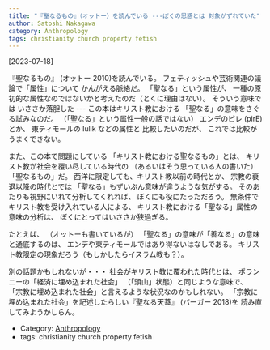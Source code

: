```yaml
---
title: "『聖なるもの』（オットー）を読んでいる ---ぼくの思惑とは 対象がずれていた"
author: Satoshi Nakagawa
category: Anthropology
tags: christianity church property fetish
---
```


[2023-07-18]  
 
『聖なるもの』
(オットー 2010)を読んでいる。
フェティッシュや芸術関連の議論で「属性」について
かんがえる脈絡だ。
「聖なる」という属性が、
一種の原初的な属性なのではないかと考えたのだ（とくに理由はない）。
そういう意味では
いささか落胆した ---
この本はキリスト教における
「聖なる」の意味をさぐる試みなのだ。
（「聖なる」という属性一般の話ではない）
エンデのピレ (pirE) とか、
東ティモールの lulik などの属性と
比較したいのだが、
これでは比較がうまくできない。

 また、この本で問題にしている
「キリスト教における聖なるもの」とは、
キリスト教が社会を覆い尽している時代の
（あるいはそう思っている人の書いた）「聖なるもの」だ。
西洋に限定しても、キリスト教以前の時代とか、
宗教の衰退以降の時代とでは
「聖なる」もずいぶん意味が違うような気がする。
そのあたりも視野にいれて分析してくれれば、
ぼくにも役にたっただろう。
無条件でキリスト教を受け入れている人による、
キリスト教における「聖なる」属性の意味の分析は、
ぼくにとってはいささか狭過ぎる。

 たとえば、
（オットーも書いているが）
「聖なる」の意味が「善なる」の意味と通底するのは、
エンデや東ティモールではあり得ないはなしである。
キリスト教限定の現象だろう（もしかしたらイスラム教も？）。

 別の話題かもしれないが・・・
社会がキリスト教に覆われた時代とは、
ポランニーの「経済に埋め込まれた社会」
（「頭山」状態）と同じような意味で、
「宗教に埋め込まれた社会」と言えるような状況なのかもしれない。
「宗教に埋め込まれた社会」を記述したらしい『聖なる天蓋』
(バーガー 2018)を
読み直してみようかしらん。

- Category: [Anthropology](categories.html#Anthropology)
- tags: christianity church property fetish
